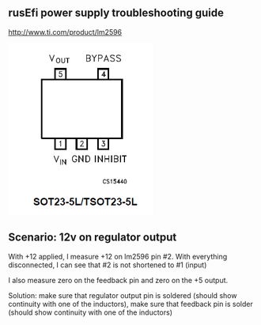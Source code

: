 ## rusEfi power supply troubleshooting guide

http://www.ti.com/product/lm2596

![Regulator Pinout](Images/regulator_pinout.png)

## Scenario: 12v on regulator output

With +12 applied, I measure +12 on lm2596 pin #2. With everything disconnected, I can see that #2 is not shortened to #1 (input)

I also measure zero on the feedback pin and zero on the +5 output.

Solution: make sure that regulator output pin is soldered (should show continuity with one of the inductors), make sure that feedback pin is solder (should show continuity with one of the inductors)
